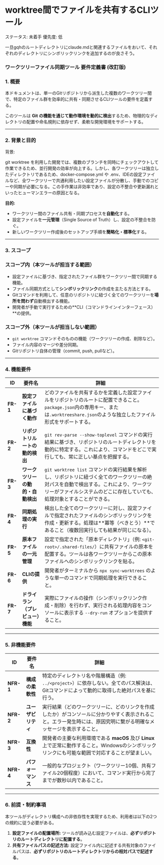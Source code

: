 # worktree間でファイルを共有するCLIツール

ステータス: 未着手
優先度: 低

一旦gqhのルートディレクトリにclaude.mdと関連するファイルをおいて、それぞれのディレクトリにシンボリックリンクを追加するのが良さそう。

### **ワークツリーファイル同期ツール 要件定義書 (改訂版)**

### **1. 概要**

本ドキュメントは、単一のGitリポジトリから派生した複数のワークツリー間で、特定のファイル群を効率的に共有・同期させるCLIツールの要件を定義する。

このツールは **Git の機能を通じて動作環境を動的に検出**するため、物理的なディレクトリの配置や命名規則に依存せず、柔軟な開発環境をサポートする。

---

### **2. 背景と目的**

背景:

git worktree を利用した開発では、複数のブランチを同時にチェックアウトして作業できるため、並行開発の効率が向上する。しかし、各ワークツリーは独立したディレクトリであるため、docker-compose.yml や .env、IDEの設定ファイルなど、全ワークツリーで共通利用したい設定ファイルが分散し、手動でのコピーや同期が必要になる。この手作業は非効率であり、設定の不整合や更新漏れといったヒューマンエラーの原因となる。

**目的:**

- ワークツリー間のファイル共有・同期プロセスを**自動化**する。
- 設定ファイルを**一元管理**（Single Source of Truth）し、設定の不整合を防ぐ。
- 新しいワークツリー作成後のセットアップ手順を**簡略化・標準化**する。

---

### **3. スコープ**

### **スコープ内（本ツールが担当する範囲）**

- 設定ファイルに基づき、指定されたファイル群をワークツリー間で同期する機能。
- ファイル同期方式として**シンボリックリンク**の作成を主たる方法とする。
- Gitコマンドを利用して、任意のリポジトリに紐づく全てのワークツリーを**場所を問わず**自動検出する機能。
- 開発者が手動で実行するための**CLI（コマンドラインインターフェース）**の提供。

### **スコープ外（本ツールが担当しない範囲）**

- `git worktree` コマンドそのものの機能（ワークツリーの作成、削除など）。
- ファイル内容のマージや差分同期。
- Gitリポジトリ自体の管理（commit, push, pullなど）。

---

### **4. 機能要件**

| ID | 要件名 | 詳細 |
| --- | --- | --- |
| **FR-1** | **設定ファイルに基づく動作** | どのファイルを共有するかを定義した設定ファイルをリポジトリのルートに配置できること。`package.json`内の専用キー、または`.worktreeshare.json`のような独立したファイル形式をサポートする。 |
| **FR-2** | **リポジトリルートの動的検出** | `git rev-parse --show-toplevel` コマンドの実行結果に基づき、リポジトリのルートディレクトリを動的に特定する。これにより、コマンドをどこで実行しても、常に正しい基点を把握する。 |
| **FR-3** | **ワークツリーの動的・自動検出** | `git worktree list` コマンドの実行結果を解析し、リポジトリに紐づく全てのワークツリーの絶対パスを自動で検出する。これにより、ワークツリーがファイルシステムのどこに存在していても、処理対象とすることができる。 |
| **FR-4** | **同期処理の実行** | 検出した全てのワークツリーに対し、設定ファイルで指定されたファイルのシンボリックリンクを作成・更新する。処理は**冪等（べきとう）**であること（複数回実行しても結果が同じになる）。 |
| **FR-5** | **原本ファイルの一元管理** | 設定で指定された「原本ディレクトリ」（例: `<git-root>/.shared-files/`）に共有ファイルの原本を配置する。ツールは各ワークツリーからこの原本ファイルへのシンボリックリンクを貼る。 |
| **FR-6** | **CLIの提供** | 開発者がターミナルから `npx sync-worktrees` のような単一のコマンドで同期処理を実行できること。 |
| **FR-7** | **ドライラン（プレビュー）機能** | 実際にファイルの操作（シンボリックリンク作成・削除）を行わず、実行される処理内容をコンソールに表示する `--dry-run` オプションを提供すること。 |

---

### **5. 非機能要件**

| ID | 要件名 | 詳細 |
| --- | --- | --- |
| **NFR-1** | **構成の柔軟性** | 特定のディレクトリ名や階層構造（例: `../<project>`）に依存しない。全てのパス解決は、Gitコマンドによって動的に取得した絶対パスを基に行う。 |
| **NFR-2** | **ユーザビリティ** | 実行結果（どのワークツリーに、どのリンクを作成したか）がコンソールに分かりやすく表示されること。エラー発生時には、原因究明に繋がる明確なメッセージを表示すること。 |
| **NFR-3** | **互換性** | 開発者の主要な利用環境である **macOS** 及び **Linux** 上で正常に動作すること。Windowsのシンボリックリンクにも可能な範囲で対応することが望ましい。 |
| **NFR-4** | **パフォーマンス** | 一般的なプロジェクト（ワークツリー10個、共有ファイル20個程度）において、コマンド実行から完了までが数秒以内であること。 |

---

### **6. 前提・制約事項**

本ツールがディレクトリ構成への非依存性を実現するため、利用者は以下の2つの規約に従う必要がある。

1. **設定ファイルの配置場所:** ツールが読み込む設定ファイルは、**必ずリポジトリのルートディレクトリに配置する**。
2. **共有ファイルパスの記述方法:** 設定ファイル内に記述する共有対象のファイルパスは、**必ずリポジトリのルートディレクトリからの相対パスで記述する**。